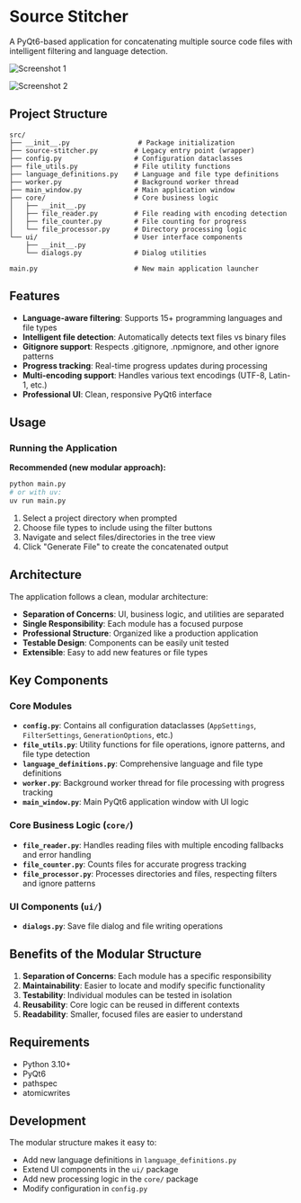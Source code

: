 # Source Stitcher

A PyQt6-based application for concatenating multiple source code files with intelligent filtering and language detection.


![Screenshot 1](https://i.postimg.cc/8CyDPymp/Screenshot-20250730-185558.png)

![Screenshot 2](https://i.postimg.cc/t40v75r9/Screenshot-20250728-152107.png)


## Project Structure


```
src/
├── __init__.py                 # Package initialization
├── source-stitcher.py         # Legacy entry point (wrapper)
├── config.py                  # Configuration dataclasses
├── file_utils.py              # File utility functions
├── language_definitions.py    # Language and file type definitions
├── worker.py                  # Background worker thread
├── main_window.py             # Main application window
├── core/                      # Core business logic
│   ├── __init__.py
│   ├── file_reader.py         # File reading with encoding detection
│   ├── file_counter.py        # File counting for progress
│   └── file_processor.py      # Directory processing logic
└── ui/                        # User interface components
    ├── __init__.py
    └── dialogs.py             # Dialog utilities

main.py                        # New main application launcher
```

## Features

- **Language-aware filtering**: Supports 15+ programming languages and file types
- **Intelligent file detection**: Automatically detects text files vs binary files
- **Gitignore support**: Respects .gitignore, .npmignore, and other ignore patterns
- **Progress tracking**: Real-time progress updates during processing
- **Multi-encoding support**: Handles various text encodings (UTF-8, Latin-1, etc.)
- **Professional UI**: Clean, responsive PyQt6 interface

## Usage

### Running the Application

**Recommended (new modular approach):**
```bash
python main.py
# or with uv:
uv run main.py
```

1. Select a project directory when prompted
2. Choose file types to include using the filter buttons
3. Navigate and select files/directories in the tree view
4. Click "Generate File" to create the concatenated output

## Architecture

The application follows a clean, modular architecture:

- **Separation of Concerns**: UI, business logic, and utilities are separated
- **Single Responsibility**: Each module has a focused purpose
- **Professional Structure**: Organized like a production application
- **Testable Design**: Components can be easily unit tested
- **Extensible**: Easy to add new features or file types

## Key Components

### Core Modules

- **`config.py`**: Contains all configuration dataclasses (`AppSettings`, `FilterSettings`, `GenerationOptions`, etc.)
- **`file_utils.py`**: Utility functions for file operations, ignore patterns, and file type detection
- **`language_definitions.py`**: Comprehensive language and file type definitions
- **`worker.py`**: Background worker thread for file processing with progress tracking
- **`main_window.py`**: Main PyQt6 application window with UI logic

### Core Business Logic (`core/`)

- **`file_reader.py`**: Handles reading files with multiple encoding fallbacks and error handling
- **`file_counter.py`**: Counts files for accurate progress tracking
- **`file_processor.py`**: Processes directories and files, respecting filters and ignore patterns

### UI Components (`ui/`)

- **`dialogs.py`**: Save file dialog and file writing operations

## Benefits of the Modular Structure

1. **Separation of Concerns**: Each module has a specific responsibility
2. **Maintainability**: Easier to locate and modify specific functionality
3. **Testability**: Individual modules can be tested in isolation
4. **Reusability**: Core logic can be reused in different contexts
5. **Readability**: Smaller, focused files are easier to understand

## Requirements

- Python 3.10+
- PyQt6
- pathspec
- atomicwrites

## Development

The modular structure makes it easy to:
- Add new language definitions in `language_definitions.py`
- Extend UI components in the `ui/` package
- Add new processing logic in the `core/` package
- Modify configuration in `config.py`
